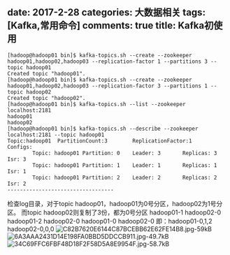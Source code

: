 ﻿date: 2017-2-28
categories: 大数据相关
tags: [Kafka,常用命令]
comments: true
title: Kafka初使用
---


```
[hadoop@hadoop01 bin]$ kafka-topics.sh --create --zookeeper hadoop01,hadoop02,hadoop03 --replication-factor 1 --partitions 3 --topic hadoop01
Created topic "hadoop01".
[hadoop@hadoop01 bin]$ kafka-topics.sh --create --zookeeper hadoop01,hadoop02,hadoop03 --replication-factor 3 --partitions 1 --topic hadoop02
Created topic "hadoop02".
[hadoop@hadoop01 bin]$ kafka-topics.sh --list --zookeeper localhost:2181
hadoop01
hadoop02
[hadoop@hadoop01 bin]$ kafka-topics.sh --describe --zookeeper localhost:2181 --topic hadoop01
Topic:hadoop01  PartitionCount:3        ReplicationFactor:1     Configs:
        Topic: hadoop01 Partition: 0    Leader: 3       Replicas: 3     Isr: 3
        Topic: hadoop01 Partition: 1    Leader: 1       Replicas: 1     Isr: 1
        Topic: hadoop01 Partition: 2    Leader: 2       Replicas: 2     Isr: 2
----------------------------------
```
检查log目录，对于topic hadoop01，hadoop01为0号分区，hadoop02为1号分区。
而topic hadoop02则复制了3份，都为0号分区
hadoop01-1
hadoop02-0
hadoop01-2
hadoop02-0
hadoop01-0
hadoop02-0
即：hadoop01-0,1,2
hadoop02-0,0,0
![C82B7620E6144C87BCEBB62E62FE14B8.jpg-59kB][1]
![6A3AAA2431D14E198FA0BBD5DDCCB911.jpg-49.7kB][2]
![34C69FFC6FBF48D18F2F58D5A8E9954F.jpg-58.7kB][3]


  [1]: http://static.zybuluo.com/EVA001/hdxq4dzw5tmn6o89nrlb24u4/C82B7620E6144C87BCEBB62E62FE14B8.jpg
  [2]: http://static.zybuluo.com/EVA001/xnefxdyorl5bvvjtnd22ywdx/6A3AAA2431D14E198FA0BBD5DDCCB911.jpg
  [3]: http://static.zybuluo.com/EVA001/g0js0dveusxfsu94dngs08sa/34C69FFC6FBF48D18F2F58D5A8E9954F.jpg